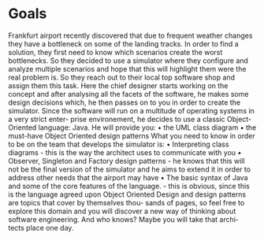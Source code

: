 # Goals
  Frankfurt airport recently discovered that due to frequent weather changes they have a
bottleneck on some of the landing tracks. In order to find a solution, they first need to
know which scenarios create the worst bottlenecks. So they decided to use a simulator
where they configure and analyze multiple scenarios and hope that this will highlight
them were the real problem is.
So they reach out to their local top software shop and assign them this task. Here
the chief designer starts working on the concept and after analysing all the facets of the
software, he makes some design decisions which, he then passes on to you in order to
create the simulator.
Since the software will run on a multitude of operating systems in a very strict enter-
prise environement, he decides to use a classic Object-Oriented language: Java.
He will provide you:
• the UML class diagram
• the must-have Object Oriented design patterns
What you need to know in order to be on the team that develops the simulator is:
• Interpreting class diagrams - this is the way the architect uses to communicate with
you
• Observer, Singleton and Factory design patterns - he knows that this will not be
the final version of the simulator and he aims to extend it in order to address other
needs that the airport may have
• The basic syntax of Java and some of the core features of the language. - this is
obvious, since this is the language agreed upon
Object Oriented Design and design patterns are topics that cover by themselves thou-
sands of pages, so feel free to explore this domain and you will discover a new way of
thinking about software engineering. And who knows? Maybe you will take that archi-
tects place one day.
